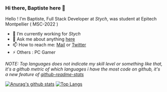 ### Hi there, Baptiste here 👋

Hello !
I'm Baptiste, Full Stack Developer at *Stych*, was student at Epitech Montpellier ( MSC-2022 )

* 🔭 I’m currently working for *Stych* 
* 💬 Ask me about anything [here](https://github.com/ilayerz/ilayerz/issues)
* 📫 How to reach me: [Mail](mailto:baptiste1.dumont@gmail.com) or [Twitter](https://www.twitter.com/iLayerz)
* ⚡ Others : PC Gamer

*NOTE: Top languages does not indicate my skill level or something like that, it's a github metric of which languages i have the most code on github, it's a new feature of [github-readme-stats](https://github.com/anuraghazra/github-readme-stats)*

<!--
**ilayerz/ilayerz** is a ✨ _special_ ✨ repository because its `README.md` (this file) appears on your GitHub profile.

Here are some ideas to get you started:

- 🔭 I’m currently working on ...
- 🌱 I’m currently learning ...
- 👯 I’m looking to collaborate on ...
- 🤔 I’m looking for help with ...
- 💬 Ask me about ...
- 📫 How to reach me: ...
- 😄 Pronouns: ...
- ⚡ Fun fact: ...
-->

[![Anurag's github stats](https://github-readme-stats.vercel.app/api?username=ilayerz&layout=compact&theme=radical)](https://github.com/anuraghazra/github-readme-stats)
[![Top Langs](https://github-readme-stats.vercel.app/api/top-langs/?username=ilayerz&layout=compact&theme=radical)](https://github.com/anuraghazra/github-readme-stats)
